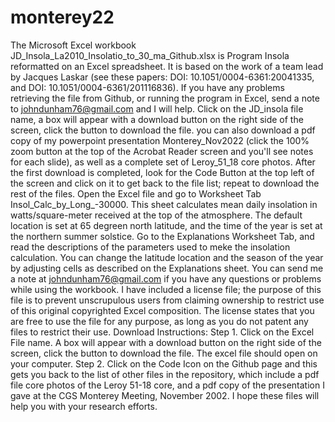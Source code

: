 # monterey22
The Microsoft Excel workbook JD_Insola_La2010_Insolatio_to_30_ma_Github.xlsx is Program Insola reformatted on an Excel spreadsheet. It is based on the work of a team lead by Jacques Laskar (see these papers: DOI: 10.1051/0004-6361:20041335, and DOI: 10.1051/0004-6361/201116836). If you have any problems retrieving the file from Github, or running the program in Excel, send a note to johndunham76@gmail.com and I will help.
Click on the JD_insola file name, a box will appear with a download button on the right side of the screen, click the button to download the file. you can also download a pdf copy of my powerpoint presentation Monterey_Nov2022 (click the 100% zoom button at the top of the Acrobat Reader screen and you'll see notes for each slide), as well as a complete set of Leroy_51_18 core photos. After the first download is completed, look for the Code Button at the top left of the screen and click on it to get back to the file list; repeat to download the rest of the files.
Open the Excel file and go to Worksheet Tab Insol_Calc_by_Long_-30000. This sheet calculates mean daily insolation in watts/square-meter received at the top of the atmosphere. The default location is set at 65 degreen north latitude, and the time of the year is set at the northern summer solstice. 
Go to the Explanations Worksheet Tab, and read the descriptions of the parameters used to meke the insolation calculation. You can change the latitude location and the season of the year by adjusting cells as described on the Explanations sheet.
You can send me a note at johndunham76@gmail.com if you have any questions or problems while using the workbook.
I have included a license file; the purpose of this file is to prevent unscrupulous users from claiming ownership to restrict use of this original copyrighted Excel composition. The license states that you are free to use the file for any purpose, as long as you do not patent any files to restrict their use.
Download Instructions: 
Step 1. Click on the Excel File name. A box will appear with a download button on the right side of the screen, click the button to download the file. The excel file should open on your computer. Step 2. Click on the Code Icon on the Github page and this gets you back to the list of other files in the repository, which include a pdf file core photos of the Leroy 51-18 core, and a pdf copy of the presentation I gave at the CGS Monterey Meeting, November 2002.
I hope these files will help you with your research efforts.
